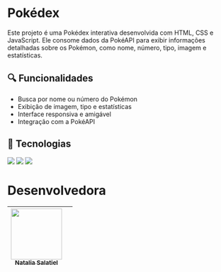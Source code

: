 
# Pokédex

Este projeto é uma Pokédex interativa desenvolvida com HTML, CSS e JavaScript. Ele consome dados da PokéAPI para exibir informações detalhadas sobre os Pokémon, como nome, número, tipo, imagem e estatísticas.

## 🔍 Funcionalidades

- Busca por nome ou número do Pokémon
- Exibição de imagem, tipo e estatísticas
- Interface responsiva e amigável
- Integração com a PokéAPI

## 🚀 Tecnologias
<div>
  <img src="https://img.shields.io/badge/HTML-239120?style=for-the-badge&logo=html5&logoColor=white">
  <img src="https://img.shields.io/badge/CSS-239120?&style=for-the-badge&logo=css3&logoColor=white">
  <img src="https://img.shields.io/badge/JavaScript-F7DF1E?style=for-the-badge&logo=javascript&logoColor=black">
</div>

# Desenvolvedora

| [<img loading="lazy" src="https://avatars.githubusercontent.com/u/146020906?v=4" width=115><br><sub>Natalia Salatiel</sub>](https://github.com/nat-salatiel) ||
| :---: | :---: |

